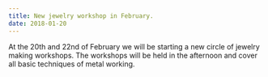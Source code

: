 ```yaml
---
title: New jewelry workshop in February.
date: 2018-01-20
---
```


At the 20th and 22nd of February we will be starting a new circle of jewelry making workshops. The workshops will be held in the afternoon and cover all basic techniques of metal working.

